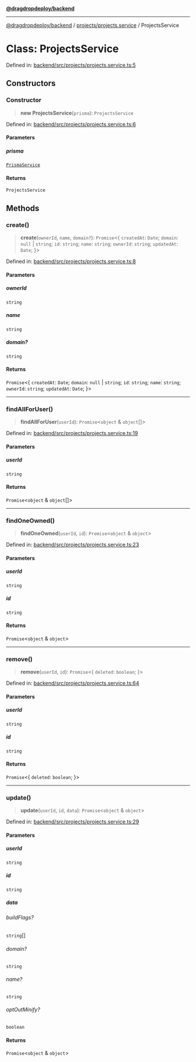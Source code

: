 [**@dragdropdeploy/backend**](../../../README.md)

***

[@dragdropdeploy/backend](../../../README.md) / [projects/projects.service](../README.md) / ProjectsService

# Class: ProjectsService

Defined in: [backend/src/projects/projects.service.ts:5](https://github.com/TomKonig/DragDropDeploy/blob/34bfcba72927c691f3e74d05ff86899c58e78bdc/backend/src/projects/projects.service.ts#L5)

## Constructors

### Constructor

> **new ProjectsService**(`prisma`): `ProjectsService`

Defined in: [backend/src/projects/projects.service.ts:6](https://github.com/TomKonig/DragDropDeploy/blob/34bfcba72927c691f3e74d05ff86899c58e78bdc/backend/src/projects/projects.service.ts#L6)

#### Parameters

##### prisma

[`PrismaService`](../../../prisma/prisma.service/classes/PrismaService.md)

#### Returns

`ProjectsService`

## Methods

### create()

> **create**(`ownerId`, `name`, `domain?`): `Promise`\<\{ `createdAt`: `Date`; `domain`: `null` \| `string`; `id`: `string`; `name`: `string`; `ownerId`: `string`; `updatedAt`: `Date`; \}\>

Defined in: [backend/src/projects/projects.service.ts:8](https://github.com/TomKonig/DragDropDeploy/blob/34bfcba72927c691f3e74d05ff86899c58e78bdc/backend/src/projects/projects.service.ts#L8)

#### Parameters

##### ownerId

`string`

##### name

`string`

##### domain?

`string`

#### Returns

`Promise`\<\{ `createdAt`: `Date`; `domain`: `null` \| `string`; `id`: `string`; `name`: `string`; `ownerId`: `string`; `updatedAt`: `Date`; \}\>

***

### findAllForUser()

> **findAllForUser**(`userId`): `Promise`\<`object` & `object`[]\>

Defined in: [backend/src/projects/projects.service.ts:19](https://github.com/TomKonig/DragDropDeploy/blob/34bfcba72927c691f3e74d05ff86899c58e78bdc/backend/src/projects/projects.service.ts#L19)

#### Parameters

##### userId

`string`

#### Returns

`Promise`\<`object` & `object`[]\>

***

### findOneOwned()

> **findOneOwned**(`userId`, `id`): `Promise`\<`object` & `object`\>

Defined in: [backend/src/projects/projects.service.ts:23](https://github.com/TomKonig/DragDropDeploy/blob/34bfcba72927c691f3e74d05ff86899c58e78bdc/backend/src/projects/projects.service.ts#L23)

#### Parameters

##### userId

`string`

##### id

`string`

#### Returns

`Promise`\<`object` & `object`\>

***

### remove()

> **remove**(`userId`, `id`): `Promise`\<\{ `deleted`: `boolean`; \}\>

Defined in: [backend/src/projects/projects.service.ts:64](https://github.com/TomKonig/DragDropDeploy/blob/34bfcba72927c691f3e74d05ff86899c58e78bdc/backend/src/projects/projects.service.ts#L64)

#### Parameters

##### userId

`string`

##### id

`string`

#### Returns

`Promise`\<\{ `deleted`: `boolean`; \}\>

***

### update()

> **update**(`userId`, `id`, `data`): `Promise`\<`object` & `object`\>

Defined in: [backend/src/projects/projects.service.ts:29](https://github.com/TomKonig/DragDropDeploy/blob/34bfcba72927c691f3e74d05ff86899c58e78bdc/backend/src/projects/projects.service.ts#L29)

#### Parameters

##### userId

`string`

##### id

`string`

##### data

###### buildFlags?

`string`[]

###### domain?

`string`

###### name?

`string`

###### optOutMinify?

`boolean`

#### Returns

`Promise`\<`object` & `object`\>
